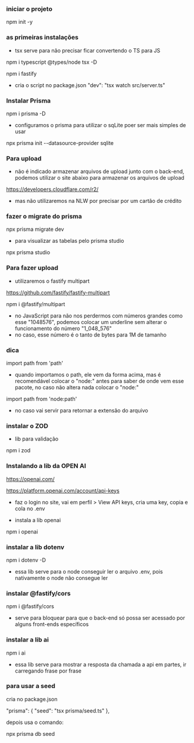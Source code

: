 ### iniciar o projeto

npm init -y

### as primeiras instalações

- tsx serve para não precisar ficar convertendo o TS para JS

npm i typescript @types/node tsx -D

npm i fastify

- cria o script no package.json
  "dev": "tsx watch src/server.ts"

### Instalar Prisma

npm i prisma -D

- configuramos o prisma para utilizar o sqLite poer ser mais simples de usar

npx prisma init --datasource-provider sqlite

### Para upload

- não é indicado armazenar arquivos de upload junto com o back-end, podemos utilizar o site abaixo para armazenar os arquivos de upload

https://developers.cloudflare.com/r2/

- mas não utilizaremos na NLW por precisar por um cartão de crédito

### fazer o migrate do prisma

npx prisma migrate dev

- para visualizar as tabelas pelo prisma studio

npx prisma studio

### Para fazer upload

- utilizaremos o fastify multipart

https://github.com/fastify/fastify-multipart

npm i @fastify/multipart

- no JavaScript para não nos perdermos com números grandes como esse "1048576", podemos colocar um underline sem alterar o funcionamento do número "1_048_576"
- no caso, esse número é o tanto de bytes para 1M de tamanho

### dica

import path from 'path'

- quando importamos o path, ele vem da forma acima, mas é recomendável colocar o "node:" antes para saber de onde vem esse pacote, no caso não altera nada colocar o "node:"

import path from 'node:path'

- no caso vai servir para retornar a extensão do arquivo

### instalar o ZOD

- lib para validação

npm i zod

### Instalando a lib da OPEN AI

https://openai.com/

https://platform.openai.com/account/api-keys

- faz o login no site, vai em perfil > View API keys, cria uma key, copia e cola no .env

- instala a lib openai

npm i openai

### instalar a lib dotenv

npm i dotenv -D

- essa lib serve para o node conseguir ler o arquivo .env, pois nativamente o node não consegue ler

### instalar @fastify/cors

npm i @fastify/cors

- serve para bloquear para que o back-end só possa ser acessado por alguns front-ends específicos

### instalar a lib ai

npm i ai

- essa lib serve para mostrar a resposta da chamada a api em partes, ir carregando frase por frase

### para usar a seed

cria no package.json

"prisma": {
"seed": "tsx prisma/seed.ts"
},

depois usa o comando:

npx prisma db seed
